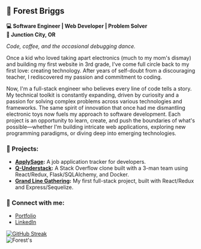 ## 🌱 Forest Briggs 
**💻 Software Engineer | Web Developer | Problem Solver**  
**📍 Junction City, OR**

*Code, coffee, and the occasional debugging dance.*

Once a kid who loved taking apart electronics (much to my mom's dismay) and building my first website in 3rd grade, I've come full circle back to my first love: creating technology. After years of self-doubt from a discouraging teacher, I rediscovered my passion and commitment to coding.

Now, I'm a full-stack engineer who believes every line of code tells a story. My technical toolkit is constantly expanding, driven by curiosity and a passion for solving complex problems across various technologies and frameworks. The same spirit of innovation that once had me dismantling electronic toys now fuels my approach to software development. Each project is an opportunity to learn, create, and push the boundaries of what's possible—whether I'm building intricate web applications, exploring new programming paradigms, or diving deep into emerging technologies.

### 🚀 Projects:  
- **[ApplySage](https://github.com/Forestbriggs/apply_sage):** A job application tracker for developers.
- **[Q-Understack](https://github.com/Sohna-AI/q-understack):** A Stack Overflow clone built with a 3-man team using React/Redux, Flask/SQLAlchemy, and Docker.
- **[Grand Line Gathering](https://github.com/Forestbriggs/Grand-line-gatherings):** My first full-stack project, built with React/Redux and Express/Sequelize.

### 🔗 Connect with me:  
- [Portfolio](https://forestbriggsdev.vercel.app/)  
- [LinkedIn](https://www.linkedin.com/in/forest-briggs)

  
[![GitHub Streak](https://github-readme-streak-stats.herokuapp.com?user=Forestbriggs&theme=tokyonight&hide_border=true&border_radius=10)](https://git.io/streak-stats)  
![Forest's ](https://github-readme-stats.vercel.app/api/top-langs?username=Forestbriggs&theme=tokyonight&hide_border=true&border_radius=10&layout=donut)
<!---
Forestbriggs/Forestbriggs is a ✨ special ✨ repository because its `README.md` (this file) appears on your GitHub profile.
You can click the Preview link to take a look at your changes.
--->
